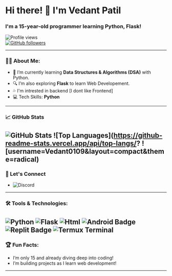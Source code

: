 # Hi there! 👋 I'm Vedant Patil 

### I'm a 15-year-old programmer learning Python, Flask!

![Profile views](https://komarev.com/ghpvc/?username=Vedant0109&color=blue)  
[![GitHub followers](https://img.shields.io/github/followers/Vedant0109?label=Follow&style=social)](https://github.com/Vedant0109)

---

### 👨‍💻 About Me:
- 🌱 I’m currently learning **Data Structures & Algorithms (DSA)** with Python.
- 🔍 I’m also exploring **Flask** to learn Web Developement.
- 💦 I'm intrested in backend [I dont like Frontend]
- 💻 Tech Skills: **Python**

---

### 📈 GitHub Stats
![GitHub Stats](https://github-readme-stats.vercel.app/api?username=Vedant0109&show_icons=true&theme=radical)
![Top Languages](https://github-readme-stats.vercel.app/api/top-langs/?
![username=Vedant0109&layout=compact&theme=radical)
---

### 🔗 Let's Connect
- ![Discord](https://img.shields.io/badge/Discord-vedant__0109-7289DA?style=flat&logo=discord&logoColor=white)

---

### 🛠️ Tools & Technologies:
![Python](https://img.shields.io/badge/-Python-blue?style=flat&logo=python&logoColor=white)
![Flask](https://img.shields.io/badge/-Flask-black?style=flat&logo=flask&logoColor=white)
![Html](https://img.shields.io/badge/HTML5-%23E34F26?style=for-the-badge&logo=html5&logoColor=white)
![Android Badge](https://img.shields.io/badge/Android-%2300C853?style=for-the-badge&logo=android&logoColor=white)
![Replit Badge](https://img.shields.io/badge/Replit-%230D1117?style=for-the-badge&logo=replit&logoColor=white)
![Termux Terminal](https://img.shields.io/badge/-Termux-2B2B2B?style=flat&logo=https://raw.githubusercontent.com/termux/termux.github.io/master/assets/img/termux_logo.svg&logoColor=white)
---

### 🏆 Fun Facts:
- I’m only 15 and already diving deep into coding!
- I’m building projects as I learn web development!

---
